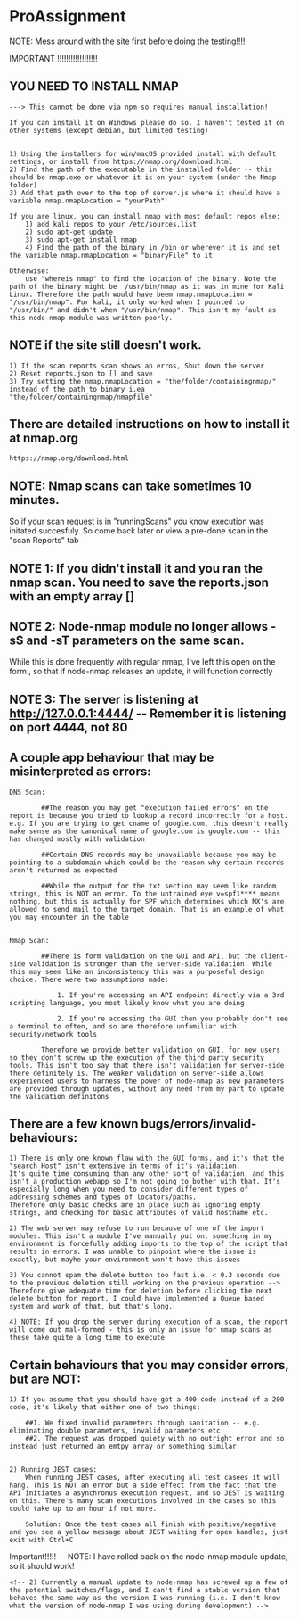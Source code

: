 # ProAssignment


NOTE: Mess around with the site first before doing the testing!!!!



IMPORTANT !!!!!!!!!!!!!!!!!!


## YOU NEED TO INSTALL NMAP

    ---> This cannot be done via npm so requires manual installation!

    If you can install it on Windows please do so. I haven't tested it on other systems (except debian, but limited testing)


    1) Using the installers for win/macOS provided install with default settings, or install from https://nmap.org/download.html
    2) Find the path of the executable in the installed folder -- this should be nmap.exe or whatever it is on your system (under the Nmap folder)
    3) Add that path over to the top of server.js where it should have a variable nmap.nmapLocation = "yourPath"

    If you are linux, you can install nmap with most default repos else:
        1) add kali repos to your /etc/sources.list
        2) sudo apt-get update
        3) sudo apt-get install nmap
        4) Find the path of the binary in /bin or wherever it is and set the variable nmap.nmapLocation = "binaryFile" to it

    Otherwise:
        use "whereis nmap" to find the location of the binary. Note the path of the binary might be  /usr/bin/nmap as it was in mine for Kali Linux. Therefore the path would have beem nmap.nmapLocation = "/usr/bin/nmap". For kali, it only worked when I pointed to "/usr/bin/" and didn't when "/usr/bin/nmap". This isn't my fault as this node-nmap module was written poorly.

## NOTE if the site still doesn't work. 

    1) If the scan reports scan shows an erros, Shut down the server
    2) Reset reports.json to [] and save
    3) Try setting the nmap.nmapLocation = "the/folder/containingnmap/" instead of the path to binary i.ea "the/folder/containingnmap/nmapfile"


## There are detailed instructions on how to install it at nmap.org

    https://nmap.org/download.html






## NOTE: Nmap scans can take sometimes 10 minutes. 

So if your scan request is in "runningScans" you know execution was initated succesfuly. So come back later or view a pre-done scan in the "scan Reports" tab

## NOTE 1: If you didn't install it and you ran the nmap scan. You need to save the reports.json with an empty array []

## NOTE 2: Node-nmap module no longer allows -sS and -sT parameters on the same scan. 

While this is done frequently with regular nmap, I've left this open on the form , so that if node-nmap releases an update, it will function correctly

## NOTE 3: The server is listening at http://127.0.0.1:4444/ -- Remember it is listening on port 4444, not 80





## A couple app behaviour that may be misinterpreted as errors:
    DNS Scan:

            ##The reason you may get "execution failed errors" on the report is because you tried to lookup a record incorrectly for a host. e.g. If you are trying to get cname of google.com, this doesn't really make sense as the canonical name of google.com is google.com -- this has changed mostly with validation

            ##Certain DNS records may be unavailable because you may be pointing to a subdomain which could be the reason why certain records aren't returned as expected

            ##While the output for the txt section may seem like random strings, this is NOT an error. To the untrained eye v=spf1**** means nothing, but this is actually for SPF which determines which MX's are allowed to send mail to the target domain. That is an example of what you may encounter in the table

    
    Nmap Scan:

            ##There is form validation on the GUI and API, but the client-side validation is stronger than the server-side validation. While this may seem like an inconsistency this was a purposeful design choice. There were two assumptions made:

                1. If you're accessing an API endpoint directly via a 3rd scripting language, you most likely know what you are doing

                2. If you're accessing the GUI then you probably don't see a terminal to often, and so are therefore unfamiliar with security/network tools

            Therefore we provide better validation on GUI, for new users so they don't screw up the execution of the third party security tools. This isn't too say that there isn't validation for server-side there definitely is. The weaker validation on server-side allows experienced users to harness the power of node-nmap as new parameters are provided through updates, without any need from my part to update the validation definitons



## There are a few known bugs/errors/invalid-behaviours:

    1) There is only one known flaw with the GUI forms, and it's that the "search Host" isn't extensive in terms of it's validation. 
    It's quite time consuming than any other sort of validation, and this isn't a production webapp so I'm not going to bother with that. It's especially long when you need to consider different types of addressing schemes and types of locators/paths. 
    Therefore only basic checks are in place such as ignoring empty strings, and checking for basic attributes of valid hostname etc.
    
    2) The web server may refuse to run because of one of the import modules. This isn't a module I've manually put on, something in my environment is forcefully adding imports to the top of the script that results in errors. I was unable to pinpoint where the issue is exactly, but mayhe your environment won't have this issues

    3) You cannot spam the delete button too fast i.e. < 0.3 seconds due to the previous deletion still working on the previous operation --> Therefore give adequate time for deletion before clicking the next delete button for report. I could have implemented a Queue based system and work of that, but that's long.

    4) NOTE: If you drop the server during execution of a scan, the report will come out mal-formed - this is only an issue for nmap scans as these take quite a long time to execute


## Certain behaviours that you may consider errors, but are NOT:

    1) If you assume that you should have got a 400 code instead of a 200 code, it's likely that either one of two things:

        ##1. We fixed invalid parameters through sanitation -- e.g. eliminating double parameters, invalid parameters etc
        ##2. The request was dropped quiety with no outright error and so instead just returned an emtpy array or something similar


    2) Running JEST cases:
        When running JEST cases, after executing all test casees it will hang. This is NOT an error but a side effect from the fact that the API initiates a asynchronus execution request, and so JEST is waiting on this. There's many scan executions involved in the cases so this could take up to an hour if not more.

        Solution: Once the test cases all finish with positive/negative and you see a yellow message about JEST waiting for open handles, just exit with Ctrl+C


Important!!!!! -- NOTE: I have rolled back on the node-nmap module update, so it should work!

    <!-- 2) Currently a manual update to node-nmap has screwed up a few of the potential switches/flags, and I can't find a stable version that behaves the same way as the version I was running (i.e. I don't know what the version of node-nmap I was using during development) -->

